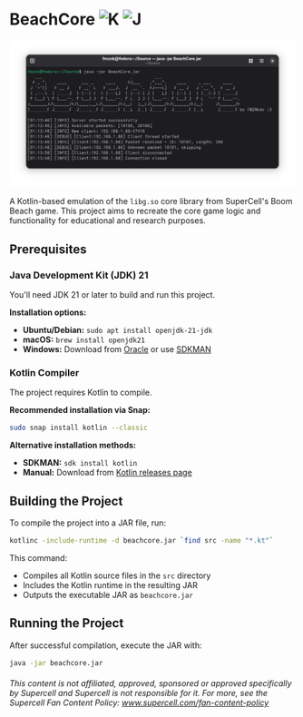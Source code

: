 # BeachCore ![K](https://img.shields.io/badge/Kotlin-5A17EB?style=flat&logo=kotlin&logoColor=white) ![J](https://img.shields.io/badge/OpenJdk_21-%23ED8B00.svg?style=flat&logo=openjdk&logoColor=white)
![S](Console-screenshot.png)

A Kotlin-based emulation of the `libg.so` core library from SuperCell's Boom Beach game. This project aims to recreate the core game logic and functionality for educational and research purposes.

## Prerequisites

### Java Development Kit (JDK) 21
You'll need JDK 21 or later to build and run this project.

**Installation options:**
- **Ubuntu/Debian:** `sudo apt install openjdk-21-jdk`
- **macOS:** `brew install openjdk21`
- **Windows:** Download from [Oracle](https://www.oracle.com/java/technologies/downloads/#java21) or use [SDKMAN](https://sdkman.io/)

### Kotlin Compiler
The project requires Kotlin to compile.

**Recommended installation via Snap:**
```bash
sudo snap install kotlin --classic
```

**Alternative installation methods:**
- **SDKMAN:** `sdk install kotlin`
- **Manual:** Download from [Kotlin releases page](https://github.com/JetBrains/kotlin/releases)

## Building the Project

To compile the project into a JAR file, run:

```bash
kotlinc -include-runtime -d beachcore.jar `find src -name "*.kt"`
```

This command:
- Compiles all Kotlin source files in the `src` directory
- Includes the Kotlin runtime in the resulting JAR
- Outputs the executable JAR as `beachcore.jar`

## Running the Project

After successful compilation, execute the JAR with:

```bash
java -jar beachcore.jar
```


###### This content is not affiliated, approved, sponsored or approved specifically by Supercell and Supercell is not responsible for it. For more, see the Supercell Fan Content Policy: www.supercell.com/fan-content-policy
